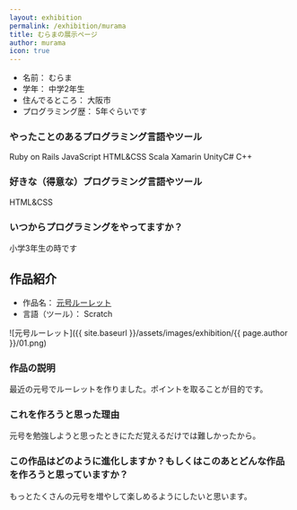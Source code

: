 ```yaml
---
layout: exhibition
permalink: /exhibition/murama
title: むらまの展示ページ
author: murama
icon: true
---
```

- 名前： むらま
- 学年： 中学2年生
- 住んでるところ： 大阪市
- プログラミング歴： 5年ぐらいです

### やったことのあるプログラミング言語やツール

 Ruby on Rails JavaScript HTML&CSS Scala Xamarin UnityC# C++

### 好きな（得意な）プログラミング言語やツール

 HTML&CSS

### いつからプログラミングをやってますか？

 小学3年生の時です

## 作品紹介

- 作品名： [元号ルーレット](https://scratch.mit.edu/projects/312810168/)
- 言語（ツール）： Scratch

![元号ルーレット]({{ site.baseurl }}/assets/images/exhibition/{{ page.author }}/01.png)

### 作品の説明

 最近の元号でルーレットを作りました。ポイントを取ることが目的です。

### これを作ろうと思った理由

 元号を勉強しようと思ったときにただ覚えるだけでは難しかったから。

### この作品はどのように進化しますか？もしくはこのあとどんな作品を作ろうと思っていますか？

 もっとたくさんの元号を増やして楽しめるようにしたいと思います。
